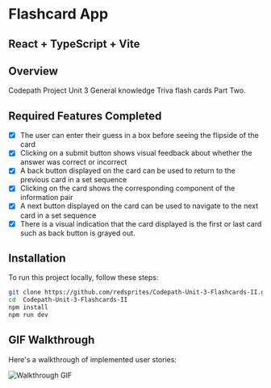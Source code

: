 # Flashcard App

## React + TypeScript + Vite

## Overview
Codepath Project Unit 3 General knowledge Triva flash cards Part Two.

## Required Features Completed
- [x] The user can enter their guess in a box before seeing the flipside of the card
- [x] Clicking on a submit button shows visual feedback about whether the answer was correct or incorrect
- [x] A back button displayed on the card can be used to return to the previous card in a set sequence
- [x] Clicking on the card shows the corresponding component of the information pair
- [x] A next button displayed on the card can be used to navigate to the next card in a set sequence
- [x] There is a visual indication that the card displayed is the first or last card such as back button is grayed out.
## Installation

To run this project locally, follow these steps:

   ```bash
   git clone https://github.com/redsprites/Codepath-Unit-3-Flashcards-II.git
   cd  Codepath-Unit-3-Flashcards-II
   npm install
   npm run dev
   ```
## GIF Walkthrough

Here's a walkthrough of implemented user stories:

![Walkthrough GIF](https://imgur.com/mUOq9nf.gif)